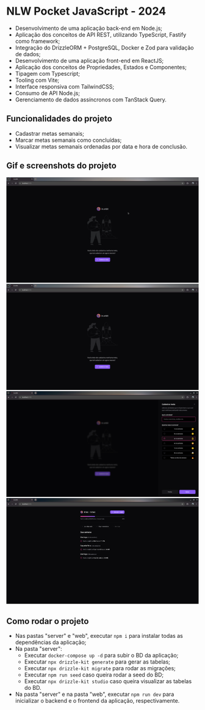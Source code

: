 # NLW Pocket JavaScript - 2024

- Desenvolvimento de uma aplicação back-end em Node.js;
- Aplicação dos conceitos de API REST, utilizando TypeScript, Fastify como framework;
- Integração do DrizzleORM + PostgreSQL, Docker e Zod para validação de dados;
- Desenvolvimento de uma aplicação front-end em ReactJS;
- Aplicação dos conceitos de Propriedades, Estados e Componentes;
- Tipagem com Typescript;
- Tooling com Vite; 
- Interface responsiva com TailwindCSS;
- Consumo de API Node.js;
- Gerenciamento de dados assíncronos com TanStack Query.

## Funcionalidades do projeto

- Cadastrar metas semanais;
- Marcar metas semanais como concluídas;
- Visualizar metas semanais ordenadas por data e hora de conclusão.

## Gif e screenshots do projeto

![in-orbit-gif](img/in-orbit.gif)
![in-orbit-empty](img/in-orbit-empty.png)
![in-orbit-side-modal](img/in-orbit-side-modal.png)
![in-orbit-filled](img/in-orbit-filled.png)

## Como rodar o projeto

- Nas pastas "server" e "web", executar `npm i` para instalar todas as dependências da aplicação;
- Na pasta "server":
  - Executar `docker-compose up -d` para subir o BD da aplicação;
  - Executar `npx drizzle-kit generate` para gerar as tabelas;
  - Executar `npx drizzle-kit migrate` para rodar as migrações;
  - Executar `npm run seed` caso queira rodar a seed do BD;
  - Executar `npx drizzle-kit studio` caso queira visualizar as tabelas do BD.
- Na pasta "server" e na pasta "web", executar `npm run dev` para inicializar o backend e o frontend da aplicação, respectivamente.